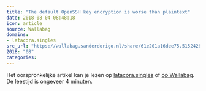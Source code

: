 ```yaml
---
title: "The default OpenSSH key encryption is worse than plaintext"
date: 2018-08-04 08:48:18
icon: article
source: Wallabag
domains:
- latacora.singles
src_url: "https://wallabag.sanderdorigo.nl/share/61e201a16dee75.51524280"
2018: "08"
categories:
---
```

Het oorspronkelijke artikel kan je lezen op [latacora.singles](https://latacora.singles/2018/08/03/the-default-openssh.html) of [op Wallabag](https://wallabag.sanderdorigo.nl/share/61e201a16dee75.51524280). De leestijd is ongeveer 4 minuten.